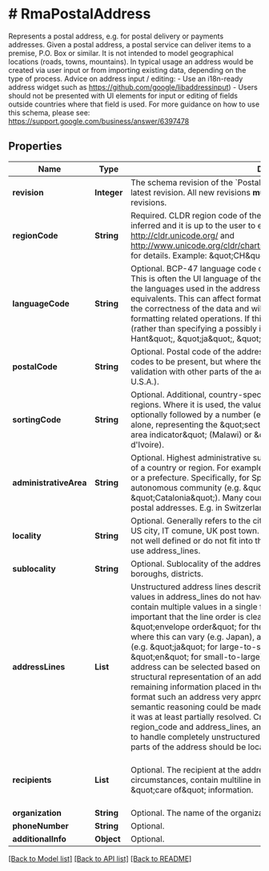 # # RmaPostalAddress
Represents a postal address, e.g. for postal delivery or payments addresses. Given a postal address, a postal service can deliver items to a premise, P.O. Box or similar. It is not intended to model geographical locations (roads, towns, mountains).  In typical usage an address would be created via user input or from importing existing data, depending on the type of process.  Advice on address input / editing:  - Use an i18n-ready address widget such as    https://github.com/google/libaddressinput) - Users should not be presented with UI elements for input or editing of   fields outside countries where that field is used.  For more guidance on how to use this schema, please see: https://support.google.com/business/answer/6397478

## Properties 


Name | Type | Description | Notes
------------ | ------------- | ------------- | -------------
**revision**| **Integer** | The schema revision of the &#x60;PostalAddress&#x60;. This must be set to 0, which is the latest revision.  All new revisions **must** be backward compatible with old revisions.  | [optional]
**regionCode**| **String** | Required. CLDR region code of the country/region of the address. This is never inferred and it is up to the user to ensure the value is correct. See http://cldr.unicode.org/ and http://www.unicode.org/cldr/charts/30/supplemental/territory_information.html for details. Example: \&quot;CH\&quot; for Switzerland.  | [optional]
**languageCode**| **String** | Optional. BCP-47 language code of the contents of this address (if known). This is often the UI language of the input form or is expected to match one of the languages used in the address&#39; country/region, or their transliterated equivalents. This can affect formatting in certain countries, but is not critical to the correctness of the data and will never affect any validation or other non-formatting related operations.  If this value is not known, it should be omitted (rather than specifying a possibly incorrect default).  Examples: \&quot;zh-Hant\&quot;, \&quot;ja\&quot;, \&quot;ja-Latn\&quot;, \&quot;en\&quot;.  | [optional]
**postalCode**| **String** | Optional. Postal code of the address. Not all countries use or require postal codes to be present, but where they are used, they may trigger additional validation with other parts of the address (e.g. state/zip validation in the U.S.A.).  | [optional]
**sortingCode**| **String** | Optional. Additional, country-specific, sorting code. This is not used in most regions. Where it is used, the value is either a string like \&quot;CEDEX\&quot;, optionally followed by a number (e.g. \&quot;CEDEX 7\&quot;), or just a number alone, representing the \&quot;sector code\&quot; (Jamaica), \&quot;delivery area indicator\&quot; (Malawi) or \&quot;post office indicator\&quot; (e.g. Côte d&#39;Ivoire).  | [optional]
**administrativeArea**| **String** | Optional. Highest administrative subdivision which is used for postal addresses of a country or region. For example, this can be a state, a province, an oblast, or a prefecture. Specifically, for Spain this is the province and not the autonomous community (e.g. \&quot;Barcelona\&quot; and not \&quot;Catalonia\&quot;). Many countries don&#39;t use an administrative area in postal addresses. E.g. in Switzerland this should be left unpopulated.  | [optional]
**locality**| **String** | Optional. Generally refers to the city/town portion of the address. Examples: US city, IT comune, UK post town. In regions of the world where localities are not well defined or do not fit into this structure well, leave locality empty and use address_lines.  | [optional]
**sublocality**| **String** | Optional. Sublocality of the address. For example, this can be neighborhoods, boroughs, districts.  | [optional]
**addressLines**| **List<String>** | Unstructured address lines describing the lower levels of an address.  Because values in address_lines do not have type information and may sometimes contain multiple values in a single field (e.g. \&quot;Austin, TX\&quot;), it is important that the line order is clear. The order of address lines should be \&quot;envelope order\&quot; for the country/region of the address. In places where this can vary (e.g. Japan), address_language is used to make it explicit (e.g. \&quot;ja\&quot; for large-to-small ordering and \&quot;ja-Latn\&quot; or \&quot;en\&quot; for small-to-large). This way, the most specific line of an address can be selected based on the language.  The minimum permitted structural representation of an address consists of a region_code with all remaining information placed in the address_lines. It would be possible to format such an address very approximately without geocoding, but no semantic reasoning could be made about any of the address components until it was at least partially resolved.  Creating an address only containing a region_code and address_lines, and then geocoding is the recommended way to handle completely unstructured addresses (as opposed to guessing which parts of the address should be localities or administrative areas).  | [optional] [default to new ArrayList<>()]
**recipients**| **List<String>** | Optional. The recipient at the address. This field may, under certain circumstances, contain multiline information. For example, it might contain \&quot;care of\&quot; information.  | [optional] [default to new ArrayList<>()]
**organization**| **String** | Optional. The name of the organization at the address.  | [optional]
**phoneNumber**| **String** | Optional.  | [optional]
**additionalInfo**| **Object** | Optional.  | [optional]


[[Back to Model list]](../../README.md#models) [[Back to API list]](../../README.md#endpoints) [[Back to README]](../../README.md)

